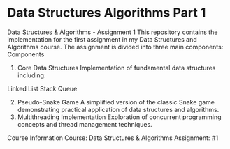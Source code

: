 # Data Structures Algorithms Part 1
Data Structures & Algorithms - Assignment 1
This repository contains the implementation for the first assignment in my Data Structures and Algorithms course. The assignment is divided into three main components:
Components
1. Core Data Structures
Implementation of fundamental data structures including:

Linked List
Stack
Queue

2. Pseudo-Snake Game
A simplified version of the classic Snake game demonstrating practical application of data structures and algorithms.
3. Multithreading Implementation
Exploration of concurrent programming concepts and thread management techniques.

Course Information
Course: Data Structures & Algorithms
Assignment: #1
